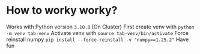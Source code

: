 # How to worky worky?

Works with Python version `3.10.8` (On Cluster)
First create venv with `python -m venv tab-venv`
Activate venv with `source tab-venv/bin/activate`
Force reinstall numpy `pip install --force-reinstall -v "numpy==1.25.2"`
Have fun
